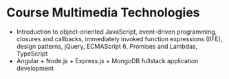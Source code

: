 # Course Multimedia Technologies 

 - Introduction to object-oriented JavaScript, event-driven programming, closures and callbacks, immediately invoked function expressions (IIFE), design patterns, jQuery, ECMAScript 6, Promises and Lambdas, TypeScript
- Angular + Node.js + Express.js + MongoDB fullstack application development

